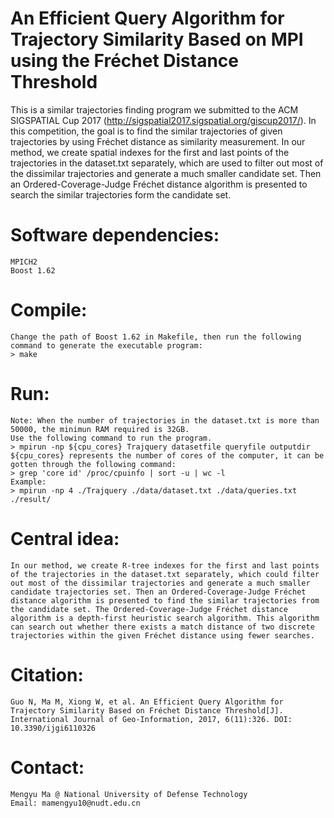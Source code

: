 # An Efficient Query Algorithm for Trajectory Similarity Based on MPI using the Fréchet Distance Threshold 

This is a similar trajectories finding program we submitted to the ACM SIGSPATIAL Cup 2017 (http://sigspatial2017.sigspatial.org/giscup2017/). In this competition, the goal is to find the similar trajectories of given trajectories by using Fréchet distance as similarity measurement. In our method, we create spatial indexes for the first and last points of the trajectories in the dataset.txt separately, which are used to filter out most of the dissimilar trajectories and generate a much smaller candidate set. Then an Ordered-Coverage-Judge Fréchet distance algorithm is presented to search the similar trajectories form the candidate set.

# Software dependencies:
	
	MPICH2
	Boost 1.62


# Compile:
	
	Change the path of Boost 1.62 in Makefile, then run the following command to generate the executable program:
	> make

# Run:
	Note: When the number of trajectories in the dataset.txt is more than 50000, the minimun RAM required is 32GB.
	Use the following command to run the program.
	> mpirun -np ${cpu_cores} Trajquery datasetfile queryfile outputdir
	${cpu_cores} represents the number of cores of the computer, it can be gotten through the following command:
	> grep 'core id' /proc/cpuinfo | sort -u | wc -l
	Example:	
	> mpirun -np 4 ./Trajquery ./data/dataset.txt ./data/queries.txt ./result/
	
# Central idea:

	In our method, we create R-tree indexes for the first and last points of the trajectories in the dataset.txt separately, which could filter out most of the dissimilar trajectories and generate a much smaller candidate trajectories set. Then an Ordered-Coverage-Judge Fréchet distance algorithm is presented to find the similar trajectories from the candidate set. The Ordered-Coverage-Judge Fréchet distance algorithm is a depth-first heuristic search algorithm. This algorithm can search out whether there exists a match distance of two discrete trajectories within the given Fréchet distance using fewer searches.

# Citation:

	Guo N, Ma M, Xiong W, et al. An Efficient Query Algorithm for Trajectory Similarity Based on Fréchet Distance Threshold[J]. International Journal of Geo-Information, 2017, 6(11):326. DOI: 10.3390/ijgi6110326

# Contact:

	Mengyu Ma @ National University of Defense Technology
	Email: mamengyu10@nudt.edu.cn

